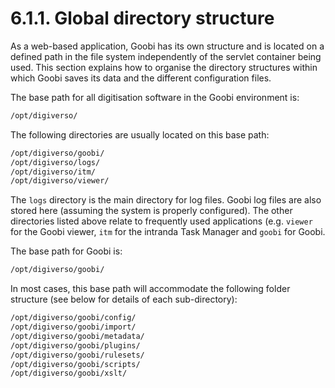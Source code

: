 # 6.1.1. Global directory structure

As a web-based application, Goobi has its own structure and is located on a defined path in the file system independently of the servlet container being used. This section explains how to organise the directory structures within which Goobi saves its data and the different configuration files.

The base path for all digitisation software in the Goobi environment is:

```bash
/opt/digiverso/
```

The following directories are usually located on this base path:

```bash
/opt/digiverso/goobi/
/opt/digiverso/logs/
/opt/digiverso/itm/
/opt/digiverso/viewer/
```

The `logs` directory is the main directory for log files. Goobi log files are also stored here \(assuming the system is properly configured\). The other directories listed above relate to frequently used applications \(e.g. `viewer` for the Goobi viewer, `itm` for the intranda Task Manager and `goobi` for Goobi.

The base path for Goobi is:

```bash
/opt/digiverso/goobi/
```

In most cases, this base path will accommodate the following folder structure \(see below for details of each sub-directory\):

```bash
/opt/digiverso/goobi/config/
/opt/digiverso/goobi/import/
/opt/digiverso/goobi/metadata/
/opt/digiverso/goobi/plugins/
/opt/digiverso/goobi/rulesets/
/opt/digiverso/goobi/scripts/
/opt/digiverso/goobi/xslt/
```

